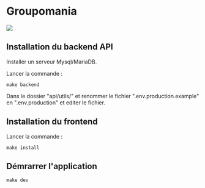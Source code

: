 # Groupomania

![](preview.gif)

## Installation du backend API

Installer un serveur Mysql/MariaDB.

Lancer la commande :

```
make backend
```

Dans le dossier "api/utils/" et renommer le fichier ".env.production.example" en ".env.production" et editer le fichier.

## Installation du frontend

Lancer la commande :

```
make install
```

## Démrarrer l'application

```
make dev
```
